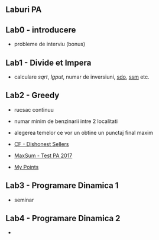 ## Laburi PA

## Lab0 - introducere

- probleme de interviu (bonus)

## Lab1 - Divide et Impera

- calculare *sqrt*, *lgput*, numar de inversiuni, [sdo](https://infoarena.ro/problema/sdo),
[ssm](https://infoarena.ro/problema/ssm) etc.

## Lab2 - Greedy

- rucsac continuu

- numar minim de benzinarii intre 2 localitati

- alegerea temelor ce vor un obtine un punctaj final maxim

- [CF - Dishonest Sellers](http://codeforces.com/problemset/problem/779/C)

- [MaxSum - Test PA 2017](https://www.hackerrank.com/contests/test-practic-pa-2017-v1-plumbus/challenges/1-1-usoare)

- [My Points](https://ocw.cs.pub.ro/courses/_media/pa/teme/pa2017_tema1.zip)

## Lab3 - Programare Dinamica 1

- seminar

## Lab4 - Programare Dinamica 2

- 
